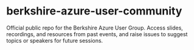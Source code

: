 # berkshire-azure-user-community
Official public repo for the Berkshire Azure User Group. Access slides, recordings, and resources from past events, and raise issues to suggest topics or speakers for future sessions.
